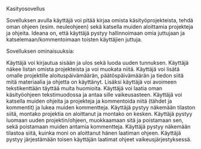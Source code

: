 Kasityosovellus

Sovelluksen avulla käyttäjä voi pitää kirjaa omista käsityöprojekteista, tehdä oman ohjeen (esim. neuleohjeen) sekä katsella muiden aloittamia projekteja ja ohjeita. Ideana on, että käyttäjä pystyy hallinnoimaan omia juttujaan ja katselemaan/kommentoimaan toisten käyttäjien juttuja.

Sovelluksen ominaisuuksia:

Käyttäjä voi kirjautua sisään ja ulos sekä luoda uuden tunnuksen. 
Käyttäjä näkee listan omista projekteista ja voi muokata niitä. 
Käyttäjä voi lisätä omalle projektille aloituspäivämäärän, päätöspäivämäärän ja tiedon siitä mitä materiaalia ja ohjetta on käyttänyt. Lisäksi käyttäjä voi avoimeen tekstikenttään täyttää muita huomioita. 
Käyttäjä voi laatia oman käsityöohjeen tekstimuodossa ja antaa sille vaikeusasteen. Käyttäjä voi katsella muiden ohjeita ja projekteja ja kommentoida niitä (tähdet ja kommentit) ja lukea muiden kommentteja. 
Käyttäjä pystyy näkemään tilaston siitä, montako projektia on aloittanut ja montako on kesken. 
Käyttäjä pystyy luomaan uuden projektin/ohjeen, muokkaamaan sitä ja poistamaan sen, sekä poistamaan muiden antamia kommentteja. 
Käyttäjä pystyy näkemään tilastoa siitä, kuinka moni on aloittanut hänen laatiman ohjeen. 
Käyttäjä pystyy järjestämään toisen käyttäjän laatimat ohjeet vaikeusjärjestyksessä.

